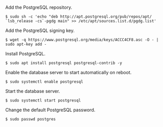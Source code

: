Add the PostgreSQL repository.

    $ sudo sh -c 'echo "deb http://apt.postgresql.org/pub/repos/apt/ `lsb_release -cs`-pgdg main" >> /etc/apt/sources.list.d/pgdg.list'

Add the PostgreSQL signing key.

    $ wget -q https://www.postgresql.org/media/keys/ACCC4CF8.asc -O - | sudo apt-key add -

Install PostgreSQL.

    $ sudo apt install postgresql postgresql-contrib -y

Enable the database server to start automatically on reboot.

    $ sudo systemctl enable postgresql

Start the database server.

    $ sudo systemctl start postgresql

Change the default PostgreSQL password.

    $ sudo passwd postgres

